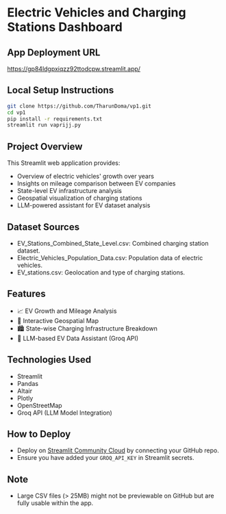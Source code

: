 # Electric Vehicles and Charging Stations Dashboard

## App Deployment URL

https://gp84ldgpxiqzz92ttodcpw.streamlit.app/

## Local Setup Instructions

```bash
git clone https://github.com/TharunDoma/vp1.git
cd vp1
pip install -r requirements.txt
streamlit run vaprijj.py
```

## Project Overview

This Streamlit web application provides:

- Overview of electric vehicles' growth over years
- Insights on mileage comparison between EV companies
- State-level EV infrastructure analysis
- Geospatial visualization of charging stations
- LLM-powered assistant for EV dataset analysis

## Dataset Sources

- EV_Stations_Combined_State_Level.csv: Combined charging station dataset.
- Electric_Vehicles_Population_Data.csv: Population data of electric vehicles.
- EV_stations.csv: Geolocation and type of charging stations.

## Features

- 📈 EV Growth and Mileage Analysis
- 📍 Interactive Geospatial Map
- 🏙️ State-wise Charging Infrastructure Breakdown
- 🤖 LLM-based EV Data Assistant (Groq API)

## Technologies Used

- Streamlit
- Pandas
- Altair
- Plotly
- OpenStreetMap
- Groq API (LLM Model Integration)

## How to Deploy

- Deploy on [Streamlit Community Cloud](https://streamlit.io/cloud) by connecting your GitHub repo.
- Ensure you have added your `GROQ_API_KEY` in Streamlit secrets.

## Note

- Large CSV files (> 25MB) might not be previewable on GitHub but are fully usable within the app.
